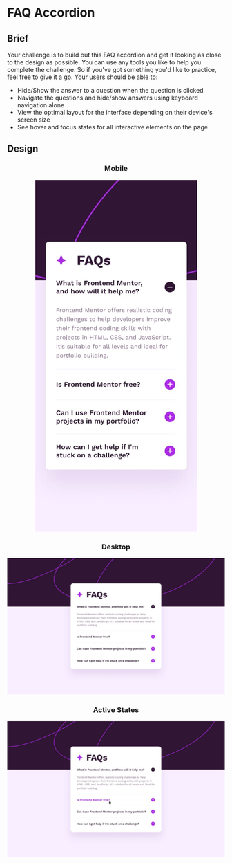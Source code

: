 # FAQ Accordion

## Brief

Your challenge is to build out this FAQ accordion and get it looking as close to the design as possible. You can use any tools you like to help you complete the challenge. So if you've got something you'd like to practice, feel free to give it a go. Your users should be able to:

- Hide/Show the answer to a question when the question is clicked
- Navigate the questions and hide/show answers using keyboard navigation alone
- View the optimal layout for the interface depending on their device's screen size
- See hover and focus states for all interactive elements on the page

## Design

<div align="center">
  
### Mobile

![](./assets/design/mobile-design.jpg)

### Desktop

![](./assets/design/desktop-design.jpg)

### Active States

![](./assets/design/active-states.jpg)

</div>
